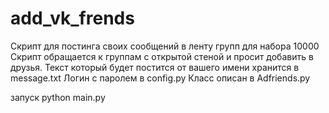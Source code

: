 # add_vk_frends
Скрипт для постинга своих сообщений в ленту групп для набора 10000
Скрипт обращается к группам с открытой стеной и просит добавить в друзья.
Текст который будет постится от вашего имени хранится в message.txt
Логин с паролем в config.py
Класс описан в Adfriends.py

запуск python main.py
